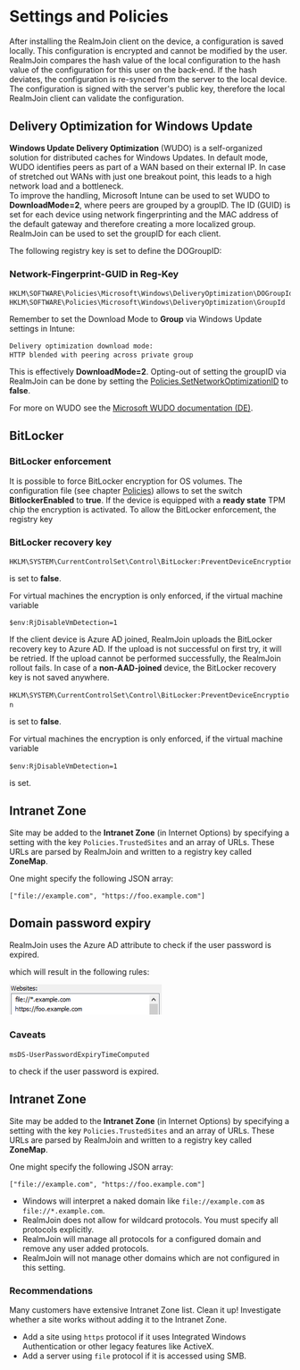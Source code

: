 # Settings and Policies

After installing the RealmJoin client on the device, a configuration is saved locally. This configuration is encrypted and cannot be modified by the user. RealmJoin compares the hash value of the local configuration to the hash value of the configuration for this user on the back-end. If the hash deviates, the configuration is re-synced from the server to the local device. The configuration is signed with the server's public key, therefore the local RealmJoin client can validate the configuration.

## Delivery Optimization for Windows Update

**Windows Update Delivery Optimization** \(WUDO\) is a self-organized solution for distributed caches for Windows Updates. In default mode, WUDO identifies peers as part of a WAN based on their external IP. In case of stretched out WANs with just one breakout point, this leads to a high network load and a bottleneck.  
To improve the handling, Microsoft Intune can be used to set WUDO to **DownloadMode=2**, where peers are grouped by a groupID. The ID \(GUID\) is set for each device using network fingerprinting and the MAC address of the default gateway and therefore creating a more localized group. RealmJoin can be used to set the groupID for each client.

The following registry key is set to define the DOGroupID:

### Network-Fingerprint-GUID in Reg-Key

```text
HKLM\SOFTWARE\Policies\Microsoft\Windows\DeliveryOptimization\DOGroupId
HKLM\SOFTWARE\Policies\Microsoft\Windows\DeliveryOptimization\GroupId
```

Remember to set the Download Mode to **Group** via Windows Update settings in Intune:

```text
Delivery optimization download mode: 
HTTP blended with peering across private group
```

This is effectively **DownloadMode=2**. Opting-out of setting the groupID via RealmJoin can be done by setting the [Policies.SetNetworkOptimizationID](http://docs.realmjoin.com/policies.html#policies) to **false**.

For more on WUDO see the [Microsoft WUDO documentation \(DE\)](https://docs.microsoft.com/de-de/windows/deployment/update/waas-delivery-optimization).

## BitLocker

### BitLocker enforcement

It is possible to force BitLocker encryption for OS volumes. The configuration file \(see chapter [Policies](http://docs.realmjoin.com/policies.html#policies)\) allows to set the switch **BitlockerEnabled** to **true**. If the device is equipped with a **ready state** TPM chip the encryption is activated. To allow the BitLocker enforcement, the registry key 

### BitLocker recovery key

```text
HKLM\SYSTEM\CurrentControlSet\Control\BitLocker:PreventDeviceEncryption
```

is set to **false**.

For virtual machines the encryption is only enforced, if the virtual machine variable

```text
$env:RjDisableVmDetection=1
```

If the client device is Azure AD joined, RealmJoin uploads the BitLocker recovery key to Azure AD. If the upload is not successful on first try, it will be retried. If the upload cannot be performed successfully, the RealmJoin rollout fails. In case of a **non-AAD-joined** device, the BitLocker recovery key is not saved anywhere.

`HKLM\SYSTEM\CurrentControlSet\Control\BitLocker:PreventDeviceEncryption`

is set to **false**.

For virtual machines the encryption is only enforced, if the virtual machine variable

`$env:RjDisableVmDetection=1`

is set.

## Intranet Zone

Site may be added to the **Intranet Zone** \(in Internet Options\) by specifying a setting with the key `Policies.TrustedSites` and an array of URLs. These URLs are parsed by RealmJoin and written to a registry key called **ZoneMap**.

One might specify the following JSON array:

```text
["file://example.com", "https://foo.example.com"]
```

## Domain password expiry

RealmJoin uses the Azure AD attribute to check if the user password is expired.

which will result in the following rules:

![Policies.TrustedSites](.gitbook/assets/rj-policies-trustedsites.png)

### Caveats

`msDS-UserPasswordExpiryTimeComputed`

to check if the user password is expired.

## Intranet Zone

Site may be added to the **Intranet Zone** \(in Internet Options\) by specifying a setting with the key `Policies.TrustedSites` and an array of URLs. These URLs are parsed by RealmJoin and written to a registry key called **ZoneMap**.

One might specify the following JSON array:

```text
["file://example.com", "https://foo.example.com"]
```

* Windows will interpret a naked domain like `file://example.com` as `file://*.example.com`.
* RealmJoin does not allow for wildcard protocols. You must specify all protocols explicitly.
* RealmJoin will manage all protocols for a configured domain and remove any user added protocols.
* RealmJoin will not manage other domains which are not configured in this setting.

### Recommendations

Many customers have extensive Intranet Zone list. Clean it up! Investigate whether a site works without adding it to the Intranet Zone.

* Add a site using `https` protocol if it uses Integrated Windows Authentication or other legacy features like ActiveX.
* Add a server using `file` protocol if it is accessed using SMB.

